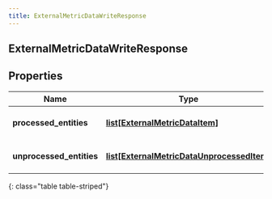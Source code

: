 ```yaml
---
title: ExternalMetricDataWriteResponse
---
```

## ExternalMetricDataWriteResponse

## Properties

|Name | Type | Description | Notes|
|------------ | ------------- | ------------- | -------------|
| **processed_entities** | [**list[ExternalMetricDataItem]**](ExternalMetricDataItem.html) | The list of processed entities | [optional] |
| **unprocessed_entities** | [**list[ExternalMetricDataUnprocessedItem]**](ExternalMetricDataUnprocessedItem.html) | The list of unprocessed entities | [optional] |
{: class="table table-striped"}


